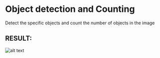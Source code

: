 # Object detection and Counting
 Detect the specific objects and count the number of objects in the image


## RESULT: 
 ![alt text](http://url/to/Circles.jpg)

